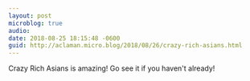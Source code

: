 ```yaml
---
layout: post
microblog: true
audio: 
date: 2018-08-25 18:15:48 -0600
guid: http://aclaman.micro.blog/2018/08/26/crazy-rich-asians.html
---
```

Crazy Rich Asians is amazing! Go see it if you haven't already!
